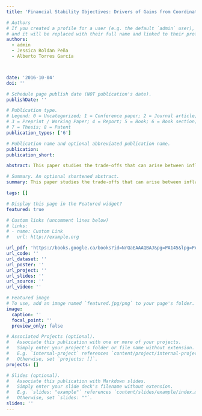 ```yaml
---
title: 'Financial Stability Objectives: Drivers of Gains from Coordinating Monetary and Macroprudential Policies'

# Authors
# If you created a profile for a user (e.g. the default `admin` user), write the username (folder name) here
# and it will be replaced with their full name and linked to their profile.
authors:
  - admin
  - Jessica Roldan Peña
  - Alberto Torres García



date: '2016-10-04'
doi: ''

# Schedule page publish date (NOT publication's date).
publishDate: ''

# Publication type.
# Legend: 0 = Uncategorized; 1 = Conference paper; 2 = Journal article;
# 3 = Preprint / Working Paper; 4 = Report; 5 = Book; 6 = Book section;
# 7 = Thesis; 8 = Patent
publication_types: ['6']

# Publication name and optional abbreviated publication name.
publication: 
publication_short: 

abstract: This paper studies the trade-offs that can arise between inflation targeting and financial stability objectives. We use a simple framework to conduct macroeconomic policy analysis under three strategies (1) a benchmark case where monetary policy pursues traditional price stability objectives; (2) monetary policy leaning against the wind; and (3) a case of policy coordination between monetary and macroprudential instruments. We find that, under certain circumstances, having financial stability objectives as an additional macroeconomic policy increases the volatility of inflation. We identify cases in which the tradeoffs in terms of macroeconomic volatility between policy objectives create scope for improvement when monetary and macroprudential policies are coordinated. These improvements are generally larger when financial shocks are the main driver of macroeconomic fluctuations.

# Summary. An optional shortened abstract.
summary: This paper studies the trade-offs that can arise between inflation targeting and financial stability objectives. We use a simple framework to conduct macroeconomic policy analysis under three strategies (1) a benchmark case where monetary policy pursues traditional price stability objectives; (2) monetary policy leaning against the wind; and (3) a case of policy coordination between monetary and macroprudential instruments. We find that, under certain circumstances, having financial stability objectives as an additional macroeconomic policy increases the volatility of inflation. We identify cases in which the tradeoffs in terms of macroeconomic volatility between policy objectives create scope for improvement when monetary and macroprudential policies are coordinated. These improvements are generally larger when financial shocks are the main driver of macroeconomic fluctuations.

tags: []

# Display this page in the Featured widget?
featured: true

# Custom links (uncomment lines below)
# links:
# - name: Custom Link
#   url: http://example.org

url_pdf: 'https://books.google.ca/books?id=NrQaEAAAQBAJ&pg=PA145&lpg=PA145&dq=mauricio+torres+ferro&source=bl&ots=I8r2of81_V&sig=ACfU3U3Cw3EDff4BcC0QgpE3iqTgYZmeHw&hl=en&sa=X&ved=2ahUKEwiqp4yH7_H6AhWGkIkEHbWcC1UQ6AF6BAggEAM#v=onepage&q=mauricio%20torres%20ferro&f=false'
url_code: ''
url_dataset: ''
url_poster: ''
url_project: ''
url_slides: ''
url_source: ''
url_video: ''

# Featured image
# To use, add an image named `featured.jpg/png` to your page's folder.
image:
  caption: ''
  focal_point: ''
  preview_only: false

# Associated Projects (optional).
#   Associate this publication with one or more of your projects.
#   Simply enter your project's folder or file name without extension.
#   E.g. `internal-project` references `content/project/internal-project/index.md`.
#   Otherwise, set `projects: []`.
projects: []

# Slides (optional).
#   Associate this publication with Markdown slides.
#   Simply enter your slide deck's filename without extension.
#   E.g. `slides: "example"` references `content/slides/example/index.md`.
#   Otherwise, set `slides: ""`.
slides: ''
---
```

